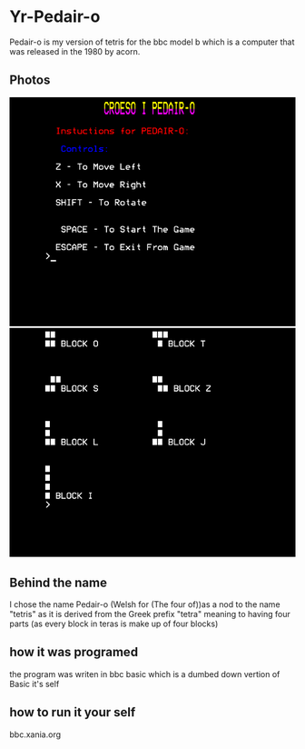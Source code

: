 # Yr-Pedair-o
Pedair-o is my version of tetris for the bbc model b which is a computer that was released in the 1980 by acorn.
## Photos
![alt text](https://raw.githubusercontent.com/Dunvantkai/Yr-Pedair-o/main/Programs_Photos/title.bmp)
![alt text](https://raw.githubusercontent.com/Dunvantkai/Yr-Pedair-o/main/Programs_Photos/blocks.bmp)
## Behind the name
I chose the name Pedair-o (Welsh for (The four of))as a nod to the name "tetris" as it is derived from the Greek prefix "tetra" meaning to having four parts (as every block in teras is make up of four blocks)
## how it was programed
the program was writen in bbc basic which is a dumbed down vertion of Basic it's self
## how to run it your self 
bbc.xania.org
